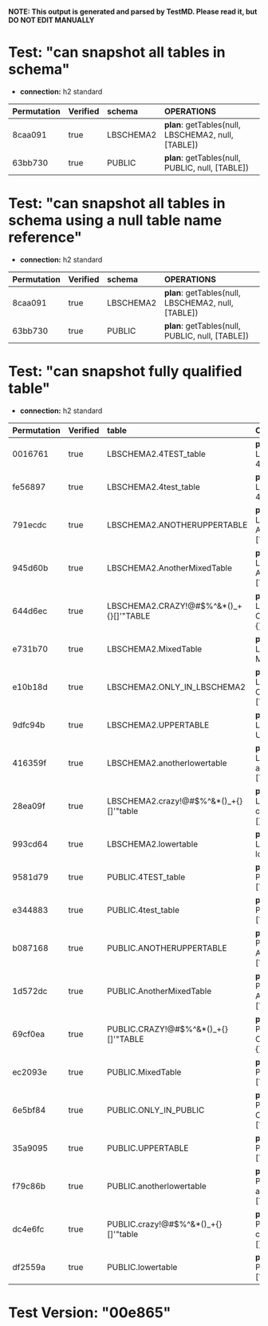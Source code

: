 **NOTE: This output is generated and parsed by TestMD. Please read it, but DO NOT EDIT MANUALLY**

# Test: "can snapshot all tables in schema" #

- **connection:** h2 standard

| Permutation | Verified | schema    | OPERATIONS
| :---------- | :------- | :-------- | :------
| 8caa091     | true     | LBSCHEMA2 | **plan**: getTables(null, LBSCHEMA2, null, [TABLE])
| 63bb730     | true     | PUBLIC    | **plan**: getTables(null, PUBLIC, null, [TABLE])

# Test: "can snapshot all tables in schema using a null table name reference" #

- **connection:** h2 standard

| Permutation | Verified | schema    | OPERATIONS
| :---------- | :------- | :-------- | :------
| 8caa091     | true     | LBSCHEMA2 | **plan**: getTables(null, LBSCHEMA2, null, [TABLE])
| 63bb730     | true     | PUBLIC    | **plan**: getTables(null, PUBLIC, null, [TABLE])

# Test: "can snapshot fully qualified table" #

- **connection:** h2 standard

| Permutation | Verified | table                                   | OPERATIONS
| :---------- | :------- | :-------------------------------------- | :------
| 0016761     | true     | LBSCHEMA2.4TEST_table                   | **plan**: getTables(null, LBSCHEMA2, 4TEST\_table, [TABLE])
| fe56897     | true     | LBSCHEMA2.4test_table                   | **plan**: getTables(null, LBSCHEMA2, 4test\_table, [TABLE])
| 791ecdc     | true     | LBSCHEMA2.ANOTHERUPPERTABLE             | **plan**: getTables(null, LBSCHEMA2, ANOTHERUPPERTABLE, [TABLE])
| 945d60b     | true     | LBSCHEMA2.AnotherMixedTable             | **plan**: getTables(null, LBSCHEMA2, AnotherMixedTable, [TABLE])
| 644d6ec     | true     | LBSCHEMA2.CRAZY!@#\$%^&*()_+{}[]'"TABLE | **plan**: getTables(null, LBSCHEMA2, CRAZY!@#\\$\%^&*()\_+{}[]'"TABLE, [TABLE])
| e731b70     | true     | LBSCHEMA2.MixedTable                    | **plan**: getTables(null, LBSCHEMA2, MixedTable, [TABLE])
| e10b18d     | true     | LBSCHEMA2.ONLY_IN_LBSCHEMA2             | **plan**: getTables(null, LBSCHEMA2, ONLY\_IN\_LBSCHEMA2, [TABLE])
| 9dfc94b     | true     | LBSCHEMA2.UPPERTABLE                    | **plan**: getTables(null, LBSCHEMA2, UPPERTABLE, [TABLE])
| 416359f     | true     | LBSCHEMA2.anotherlowertable             | **plan**: getTables(null, LBSCHEMA2, anotherlowertable, [TABLE])
| 28ea09f     | true     | LBSCHEMA2.crazy!@#\$%^&*()_+{}[]'"table | **plan**: getTables(null, LBSCHEMA2, crazy!@#\\$\%^&*()\_+{}[]'"table, [TABLE])
| 993cd64     | true     | LBSCHEMA2.lowertable                    | **plan**: getTables(null, LBSCHEMA2, lowertable, [TABLE])
| 9581d79     | true     | PUBLIC.4TEST_table                      | **plan**: getTables(null, PUBLIC, 4TEST\_table, [TABLE])
| e344883     | true     | PUBLIC.4test_table                      | **plan**: getTables(null, PUBLIC, 4test\_table, [TABLE])
| b087168     | true     | PUBLIC.ANOTHERUPPERTABLE                | **plan**: getTables(null, PUBLIC, ANOTHERUPPERTABLE, [TABLE])
| 1d572dc     | true     | PUBLIC.AnotherMixedTable                | **plan**: getTables(null, PUBLIC, AnotherMixedTable, [TABLE])
| 69cf0ea     | true     | PUBLIC.CRAZY!@#\$%^&*()_+{}[]'"TABLE    | **plan**: getTables(null, PUBLIC, CRAZY!@#\\$\%^&*()\_+{}[]'"TABLE, [TABLE])
| ec2093e     | true     | PUBLIC.MixedTable                       | **plan**: getTables(null, PUBLIC, MixedTable, [TABLE])
| 6e5bf84     | true     | PUBLIC.ONLY_IN_PUBLIC                   | **plan**: getTables(null, PUBLIC, ONLY\_IN\_PUBLIC, [TABLE])
| 35a9095     | true     | PUBLIC.UPPERTABLE                       | **plan**: getTables(null, PUBLIC, UPPERTABLE, [TABLE])
| f79c86b     | true     | PUBLIC.anotherlowertable                | **plan**: getTables(null, PUBLIC, anotherlowertable, [TABLE])
| dc4e6fc     | true     | PUBLIC.crazy!@#\$%^&*()_+{}[]'"table    | **plan**: getTables(null, PUBLIC, crazy!@#\\$\%^&*()\_+{}[]'"table, [TABLE])
| df2559a     | true     | PUBLIC.lowertable                       | **plan**: getTables(null, PUBLIC, lowertable, [TABLE])

# Test Version: "00e865" #
